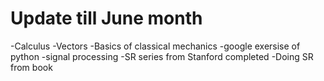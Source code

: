 # Update till June month
 -Calculus
 -Vectors
 -Basics of classical mechanics
 -google exersise of python
 -signal processing
 -SR series from Stanford completed
 -Doing SR from book
